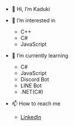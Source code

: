 - 👋 Hi, I’m Kaduki
- 👀 I’m interested in<br>
  - C++
  - C#
  - JavaScript

- 🌱 I’m currently learning <br>
  - C#
  - JavaScript
  - Discord Bot
  - LINE Bot
  - .NET(C#)
- 📫 How to reach me
  - [LinkedIn](https://www.linkedin.com/in/kaduki-sako-a47351295/)

<!---
oglv/oglv is a ✨ special ✨ repository because its `README.md` (this file) appears on your GitHub profile.
You can click the Preview link to take a look at your changes.
--->
